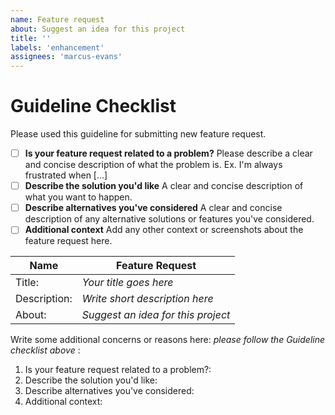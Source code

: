 ```yaml
---
name: Feature request
about: Suggest an idea for this project
title: ''
labels: 'enhancement'
assignees: 'marcus-evans'
---
```

# Guideline Checklist
Please used this guideline for submitting new feature request.

- [ ] **Is your feature request related to a problem?**
Please describe a clear and concise description of what the problem is. Ex. I'm always frustrated when [...]
- [ ] **Describe the solution you'd like**
A clear and concise description of what you want to happen.
- [ ] **Describe alternatives you've considered**
A clear and concise description of any alternative solutions or features you've considered.
- [ ] **Additional context**
Add any other context or screenshots about the feature request here.

Name | Feature Request
---- | ---------------
Title: | *Your title goes here*
Description: | *Write short description here*
About: | *Suggest an idea for this project*

Write some additional concerns or reasons here: *please follow the Guideline checklist above* :
1. Is your feature request related to a problem?:
2. Describe the solution you'd like:
3. Describe alternatives you've considered:
4. Additional context:
